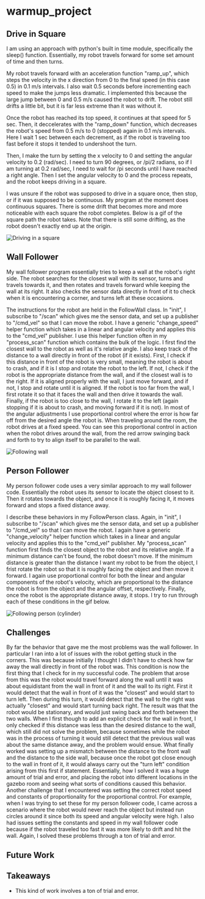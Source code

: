 # warmup_project


## Drive in Square 
I am using an approach with python's built in time module, specifically the sleep() function. Essentially, my robot travels forward for some set amount of time and then turns.  

My robot travels forward with an acceleration function "ramp_up", which steps the velocity in the x direction from 0 to the final speed (in this case 0.5) in 0.1 m/s intervals. I also wait 0.5 seconds before incrementing each speed to make the jumps less dramatic. I implemented this because the large jump between 0 and 0.5 m/s caused the robot to drift. The robot still drifts a little bit, but it is far less extreme than it was without it. 

Once the robot has reached its top speed, it continues at that speed for 5 sec. Then, it deccelerates with the "ramp_down" function, which decreases the robot's speed from 0.5 m/s to 0 (stopped) again in 0.1 m/s intervals. Here I wait 1 sec between each decrement, as if the robot is traveling too fast before it stops it tended to undershoot the turn. 

Then, I make the turn by setting the x velocity to 0 and setting the angular velocity to 0.2 (rad/sec). I need to turn 90 degrees, or /pi/2 radians, so if I am turning at 0.2 rad/sec, I need to wait for /pi seconds until I have reached a right angle. Then I set the angular velocity to 0 and the process repeats, and the robot keeps driving in a square.

I was unsure if the robot was supposed to drive in a square once, then stop, or if it was supposed to be continuous. My program at the moment does continuous squares. There is some drift that becomes more and more noticeable with each square the robot completes. Below is a gif of the square path the robot takes. Note that there is still some drifting, as the robot doesn't exactly end up at the origin.

![Driving in a square](DriveInSquare2.gif)



## Wall Follower
My wall follower program essentially tries to keep a wall at the robot's right side. The robot searches for the closest wall with its sensor, turns and travels towards it, and then rotates and travels forward while keeping the wall at its right. It also checks the sensor data directly in front of it to check when it is encountering a corner, and turns left at these occasions. 

The instructions for the robot are held in the FollowWall class. In "init", I subscribe to "/scan" which gives me the sensor data, and set up a publisher to "/cmd_vel" so that I can move the robot. I have a generic "change_speed" helper function which takes in a linear and angular velocity and applies this to the "cmd_vel" publisher. I use this helper function often in my "process_scan"  function which contains the bulk of the logic. I first find the closest wall to the robot as well as it's relative angle. I also keep track of the distance to a wall directly in front of the robot (if it exists). First, I check if this distance in front of the robot is very small, meaning the robot is about to crash, and if it is I stop and rotate the robot to the left. If not, I check if the robot is the appropriate distance from the wall, and if the closest wall is to the right. If it is aligned properly with the wall, I just move forward, and if not, I stop and rotate until it is aligned. If the robot is too far from the wall, I first rotate it so that it faces the wall and then drive it towards the wall. Finally, if the robot is too close to the wall, I rotate it to the left (again stopping if it is about to crash, and moving forward if it is not). In most of the angular adjustments I use proportional control where the error is how far off from the desired angle the robot is. When traveling around the room, the robot drives at a fixed speed. You can see this proportional control in action when the robot drives around the wall, from the red arrow swinging back and forth to try to align itself to be parallel to the wall.  

![Following wall](wallfollower.gif)

## Person Follower
My person follower code uses a very similar approach to my wall follower code. Essentially the robot uses its sensor to locate the object closest to it. Then it rotates towards the object, and once it is roughly facing it, it moves forward and stops a fixed distance away. 

I describe these behaviors in my FollowPerson class. Again, in "init", I subscribe to "/scan" which gives me the sensor data, and set up a publisher to "/cmd_vel" so that I can move the robot. I again have a generic "change_velocity" helper function which takes in a linear and angular velocity and applies this to the "cmd_vel" publisher. My "process_scan" function first finds the closest object to the robot and its relative angle. If a minimum distance can't be found, the robot doesn't move. If the minimum distance is greater than the distance I want my robot to be from the object, I frist rotate the robot so that it is roughly facing the object and then move it forward. I again use proportional control for both the linear and angular components of the robot's velocity, which are proportional to the distance the robot is from the object and the angular offset, respectively. Finally, once the robot is the appropriate distance away, it stops. I try to run through each of these conditions in the gif below. 

![Following person (cylinder)](personfollower.gif)

## Challenges
By far the behavior that gave me the most problems was the wall follower. In particular I ran into a lot of issues with the robot getting stuck in the corners. This was because initially I thought I didn't have to check how far away the wall directly in front of the robot was. This condition is now the first thing that I check for in my successful code. The problem that arose from this was the robot would travel forward along the wall until it was about equidistant from the wall in front of it and the wall to its right. First it would detect that the wall in front of it was the "closest" and would start to turn left. Then during this turn, it would detect that the wall to the right was actually "closest" and would start turning back right. The result was that the robot would be stationary, and would just swing back and forth between the two walls. When I first though to add an explicit check for the wall in front, I only checked if this distance was less than the desired distance to the wall, which still did not solve the problem, because sometimes while the robot was in the process of turning it would still detect that the previous wall was about the same distance away, and the problem would ensue. What finally worked was setting up a mismatch between the distance to the front wall and the distance to the side wall, because once the robot got close enough to the wall in front of it, it would always carry out the "turn left" condition arising from this first if statement. Essentially, how I solved it was a huge amount of trial and error, and placing the robot into different locations in the gazebo room and seeing what sorts of conditions caused this behavior. Another challenge that I encountered was setting the correct robot speed and constants of proportionality for the proportional control. For example, when I was trying to set these for my person follower code, I came across a scenario where the robot would never reach the object but instead run circles around it since both its speed and angular velocity were high. I also had issues setting the constants and speed in my wall follower code because if the robot traveled too fast it was more likely to drift and hit the wall. Again, I solved these problems through a ton of trial and error. 

## Future Work

## Takeaways
* This kind of work involves a ton of trial and error.

